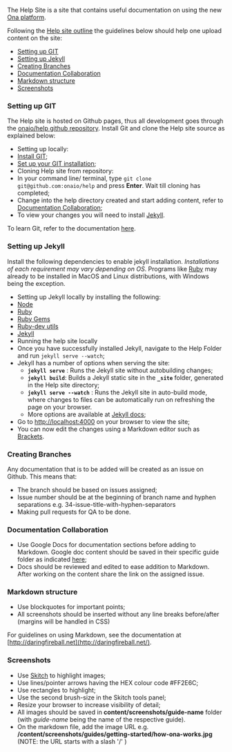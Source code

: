 The Help Site is a site that contains useful documentation on using the new [Ona platform](https://beta.ona.io).

 Following the [Help site outline](https://docs.google.com/a/ona.io/document/d/1AQDsoaK1Tae_ZZBMmNck5TPP12qH5uDy5geZlSwwJWE/edit?usp=sharing) the guidelines below should help one upload content on the site:
 
 * [Setting up GIT](#setting-git)
 * [Setting up Jekyll](#setting-up-jekyll) 
 * [Creating Branches](#branches)
 * [Documentation Collaboration](#documentation-collaboration)
 * [Markdown structure](#structure)
 * [Screenshots](#screenshots)
 
 ### <a name="collecting-data-offline"></a>Setting up GIT
 
 The Help site is hosted on Github pages, thus all development goes through the [onaio/help github repository](https://github.com/onaio/help). Install Git and clone the Help site source as explained below:

* Setting up locally:
 * [Install GIT](http://git-scm.com/book/en/v2/Getting-Started-Installing-Git);
 * [Set up your GIT installation](http://git-scm.com/book/en/v2/Getting-Started-Installing-Git);
* Cloning Help site from repository:
 * In your command line/ terminal, type  `git clone git@github.com:onaio/help`  and press **Enter**. Wait till cloning has completed;
 * Change into the  help  directory created and start adding content, refer to [Documentation Collaboration](#documentation-collaboration);
 * To view your changes you will need to install [Jekyll](http://jekyllrb.com/).
 
 To learn Git, refer to the documentation [here](http://git-scm.com/).
 
 ### <a name="setting-up-jekyll"></a>Setting up Jekyll
 
Install the following dependencies to enable jekyll installation. _Installations of each requirement may vary depending on OS_. Programs like [Ruby](https://www.ruby-lang.org/en/downloads/) may already to be installed in MacOS and Linux distributions, with Windows being the exception.

* Setting up Jekyll locally by installing the following:
 * [Node](https://nodejs.org/)
 * [Ruby](https://www.ruby-lang.org/en/downloads/)
 * [Ruby Gems](https://rubygems.org/pages/download)
 * [Ruby-dev utils](http://dev-utils.rubyforge.org/)
 * [Jekyll](http://jekyllrb.com/)
* Running the help site locally
 * Once you have successfully installed Jekyll, navigate to the Help Folder and run `jekyll serve --watch`;
 * Jekyll has a number of options when serving the site: 
   * **`jekyll serve`** : Runs the Jekyll site without autobuilding changes;
   * **`jekyll build`**: Builds a Jekyll static site in the  **`_site`**  folder, generated in the Help site directory;
   * **`jekyll serve --watch`** : Runs the Jekyll site in auto-build mode, where changes to files can be automatically run on refreshing the page on your browser.
   * More options are available at [Jekyll docs](http://jekyllrb.com/docs/usage/);
 * Go to [http://localhost:4000](http://localhost:4000) on your browser to view the site;
 * You can now edit the changes using a Markdown editor such as [Brackets](http://brackets.io/). 
 
 ### <a name="branches"></a>Creating Branches

Any documentation that is to be added will be created as an issue on Github. This means that:
* The branch should be based on issues assigned;
* Issue number should be at the beginning of branch name and hyphen separations e.g. 34-issue-title-with-hyphen-separators
* Making pull requests for QA to be done.

 
 ### <a name="documentation-collaboration"></a>Documentation Collaboration
 
* Use Google Docs for documentation sections before adding to Markdown. Google doc content should be saved in their specific  guide folder as indicated [here](https://drive.google.com/a/ona.io/folderview?id=0BzZ4hMHTat-YaTctUVF5Z25JYTg&usp=sharing);
* Docs should be reviewed and edited to ease addition to Markdown. After working on the content share the link on the assigned issue.

### <a name="structure"></a>Markdown structure

* Use blockquotes for important points;
* All screenshots should be inserted without any line breaks before/after (margins will be handled in CSS)

For guidelines on using Markdown, see the documentation at [http://daringfireball.net](http://daringfireball.net/).

### <a name="screenshots"></a>Screenshots

* Use [Skitch](https://evernote.com/skitch/) to highlight images;
 * Use lines/pointer arrows having the HEX colour code #FF2E6C;
 * Use rectangles to highlight;
 * Use the second brush-size in the Skitch tools panel;
* Resize your browser to increase visibility of detail;
* All images should be saved in **content/screenshots/guide-name** folder (with _guide-name_ being the name of the respective guide).
* On the markdown file, add the image URL e.g. **/content/screenshots/guides/getting-started/how-ona-works.jpg** (NOTE: the URL starts with a slash '/' )



